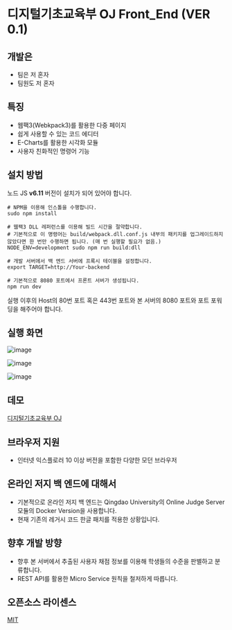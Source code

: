 # 디지털기초교육부 OJ Front_End (VER 0.1)

## 개발은

+ 팀은 저 혼자
+ 팀원도 저 혼자

## 특징

+ 웹팩3(Webkpack3)를 활용한 다중 페이지
+ 쉽게 사용할 수 있는 코드 에디터
+ E-Charts를 활용한 시각화 모듈
+ 사용자 친화적인 명령어 기능

## 설치 방법

노드 JS **v6.11** 버전이 설치가 되어 있어야 합니다.

```
# NPM을 이용해 인스톨을 수행합니다.
sudo npm install

# 웹팩3 DLL 레퍼런스를 이용해 빌드 시간을 절약합니다.
# 기본적으로 이 명령어는 build/webpack.dll.conf.js 내부의 패키지를 업그레이드하지 않았다면 한 번만 수행하면 됩니다. (매 번 실행할 필요가 없음.)
NODE_ENV=development sudo npm run build:dll

# 개발 서버에서 백 엔드 서버에 프록시 테이블을 설정합니다.
export TARGET=http://Your-backend

# 기본적으로 8080 포트에서 프론트 서버가 생성됩니다.
npm run dev
```

실행 이후의 Host의 80번 포트 혹은 443번 포트와 본 서버의 8080 포트와 포트 포워딩을 해주어야 합니다.

## 실행 화면

![image](https://user-images.githubusercontent.com/16822641/45494171-78df7080-b7ab-11e8-80b9-2e42509b099a.png)

![image](https://user-images.githubusercontent.com/16822641/45494216-8f85c780-b7ab-11e8-9736-2872e7dc4ddf.png)

![image](https://user-images.githubusercontent.com/16822641/45494336-c0fe9300-b7ab-11e8-9f47-59b8eaa38d64.png)

## 데모

[디지털기초교육부 OJ](http://lad.dongguk.ac.kr/)

## 브라우저 지원

+ 인터넷 익스플로러 10 이상 버전을 포함한 다양한 모던 브라우저

## 온라인 저지 백 엔드에 대해서

+ 기본적으로 온라인 저지 백 엔드는 Qingdao University의 Online Judge Server 모듈의 Docker Version을 사용합니다.
+ 현재 기존의 레거시 코드 한글 패치를 적용한 상황입니다.

## 향후 개발 방향

+ 향후 본 서버에서 추출된 사용자 채점 정보를 이용해 학생들의 수준을 판별하고 분류합니다.
+ REST API를 활용한 Micro Service 원칙을 철저하게 따릅니다.

## 오픈소스 라이센스

[MIT](http://opensource.org/licenses/MIT)
